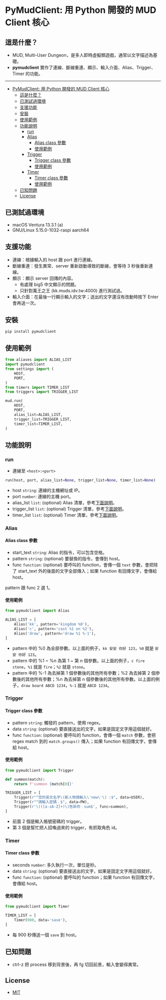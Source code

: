 # PyMudClient: 用 Python 開發的 MUD Client 核心

## 這是什麼？

- MUD, Multi-User Dungeon，是多人即時虛擬類遊戲，通常以文字描述為基礎。
- **pymudclient** 實作了連線、斷線重連、顯示、輸入介面、Alias、Trigger、Timer 的功能。

---

- [PyMudClient: 用 Python 開發的 MUD Client 核心](#pymudclient-用-python-開發的-mud-client-核心)
  - [這是什麼？](#這是什麼)
  - [已測試過環境](#已測試過環境)
  - [支援功能](#支援功能)
  - [安裝](#安裝)
  - [使用範例](#使用範例)
  - [功能說明](#功能說明)
    - [run](#run)
    - [Alias](#alias)
      - [Alias class 參數](#alias-class-參數)
      - [使用範例](#使用範例-1)
    - [Trigger](#trigger)
      - [Trigger class 參數](#trigger-class-參數)
      - [使用範例](#使用範例-2)
    - [Timer](#timer)
      - [Timer class 參數](#timer-class-參數)
      - [使用範例](#使用範例-3)
  - [已知問題](#已知問題)
  - [License](#license)

## 已測試過環境

- macOS Ventura 13.3.1 (a)
- GNU/Linux 5.15.0-1032-raspi aarch64

## 支援功能

- 連線：根據輸入的 host 跟 port 進行連線。
- 斷線重連：發生異常、server 重新啟動導致的斷線，會等待 3 秒後重新連線。
- 顯示：顯示 server 回傳的內容。
  - 有處理 big5 中文顯示的問題。
  - 只針對萬王之王 (kk.muds.idv.tw:4000) 進行測試過。
- 輸入介面：在最後一行顯示輸入的文字；送出的文字還沒有改動時按下 Enter 會再送一次。

## 安裝

`pip install pymudclient`

## 使用範例

```py
from aliases import ALIAS_LIST
import pymudclient
from settings import (
    HOST,
    PORT,
)
from timers import TIMER_LIST
from triggers import TRIGGER_LIST

mud.run(
    HOST,
    PORT,
    alias_list=ALIAS_LIST,
    trigger_list=TRIGGER_LIST,
    timer_list=TIMER_LIST,
)
```

## 功能說明

### run

- 連線至 `<host>:<port>`

```py
run(host, port, alias_list=None, trigger_list=None, timer_list=None)
```

- host `string`: 連線的主機網址或 IP。
- port `number`: 連線的主機 port。
- alias_list `list`: (optional) Alias 清單，參考[下面說明](#alias)。
- trigger_list `list`: (optional) Trigger 清單，參考[下面說明](#trigger)。
- timer_list `list`: (optional) Timer 清單，參考[下面說明](#timer)。

### Alias

#### Alias class 參數

- start_text `string`: Alias 的指令，可以包含空格。
- pattern `string`: (optional) 要替換的指令，會傳到 host。
- func `function`: (optional) 要呼叫的 function，會傳一個 `text` 參數，會把除了 start_text 外的後面的文字全部傳入；如果 function 有回傳文字，會傳給 host。

pattern 跟 func 2 選 1。

#### 使用範例

```py
from pymudclient import Alias

ALIAS_LIST = [
    Alias('kk', pattern='kingdom %0'),
    Alias('c', pattern='cast %1 on %2'),
    Alias('draw', pattern='draw %1 %-1'),
]
```

- pattern 中的 %0 為全部參數。以上面的例子，`kk 安安 你好 123`，`%0` 就是 `安安 你好 123`。
- pattern 中的 %1 ~ %n 為第 1 ~ 第 n 個參數。以上面的例子，`c fire stone`，`%1` 就是 `fire`；`%2` 就是 `stone`。
- pattern 中的 %-1 為去掉第 1 個參數後的其他所有參數；%2 為去掉第 2 個參數後的其他所有參數；%n 為去掉第 n 個參數後的其他所有參數。以上面的例子，`draw board ABCD 1234`，`%-1` 就是 `ABCD 1234`。

### Trigger

#### Trigger class 參數

- pattern `string`: 觸發的 pattern，使用 regex。
- data `string`: (optional) 要直接送出的文字，如果是固定文字用這個就好。
- func `function`: (optional) 要呼叫的 function，會傳一個 `match` 參數，會把 regex match 到的 `match.groups()` 傳入；如果 function 有回傳文字，會傳給 host。

#### 使用範例

```py
from pymudclient import Trigger

def summon(match):
    return f'summon {match[0]}'

TRIGGER_LIST = [
    Trigger(r"^您的英文名字\(新人物請輸入\'new\'\) :$", data=USER),
    Trigger(r"^請輸入密碼﹕$", data=PW),
    Trigger(r'\(([a-zA-Z]+)\)告訴你﹕sum$', func=summon),
]
```

- 前面 2 個是輸入帳號密碼的 trigger。
- 第 3 個是幫忙把人招喚過來的 trigger，有抓取角色 id。

### Timer

#### Timer class 參數

- seconds `number`: 多久執行一次，單位是秒。
- data `string`: (optional) 要直接送出的文字，如果是固定文字用這個就好。
- func `function`: (optional) 要呼叫的 function；如果 function 有回傳文字，會傳給 host。

#### 使用範例

```py
from pymudclient import Timer

TIMER_LIST = [
    Timer(900, data='save'),
]
```

- 每 900 秒傳送一個 `save` 到 host。

## 已知問題

- ctrl-z 把 process 移到背景後，再 fg 切回前景，輸入會變得異常。

## License

- [MIT](https://github.com/griiid/PyMudClient/blob/master/LICENSE)
